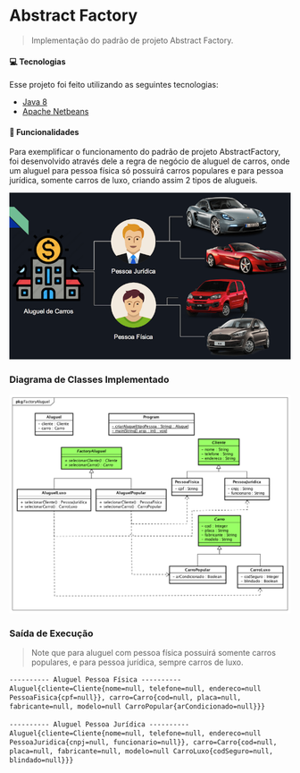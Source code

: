 # Abstract Factory

> Implementação do padrão de projeto Abstract Factory.


#### :computer: Tecnologias
Esse projeto foi feito utilizando as seguintes tecnologias:

* [Java 8](https://www.java.com/pt-BR/)      
* [Apache Netbeans](https://netbeans.apache.org/)      

#### :rocket: Funcionalidades

Para exemplificar o funcionamento do padrão de projeto AbstractFactory, foi desenvolvido através dele a regra de negócio de aluguel de carros, onde um aluguel para pessoa física só possuirá carros populares e para pessoa jurídica, somente carros de luxo, criando assim 2 tipos de alugueis.

![](modelonegocio.png)

### Diagrama de Classes Implementado

![](AbstractFactory.png)


### Saída de Execução

> Note que para aluguel com pessoa física possuirá somente carros populares, e para pessoa jurídica, sempre carros de luxo.

```
---------- Aluguel Pessoa Física ----------
Aluguel{cliente=Cliente{nome=null, telefone=null, endereco=null  PessoaFisica{cpf=null}}, carro=Carro{cod=null, placa=null, fabricante=null, modelo=null CarroPopular{arCondicionado=null}}}

---------- Aluguel Pessoa Jurídica ----------
Aluguel{cliente=Cliente{nome=null, telefone=null, endereco=null  PessoaJuridica{cnpj=null, funcionario=null}}, carro=Carro{cod=null, placa=null, fabricante=null, modelo=null CarroLuxo{codSeguro=null, blindado=null}}}

```
